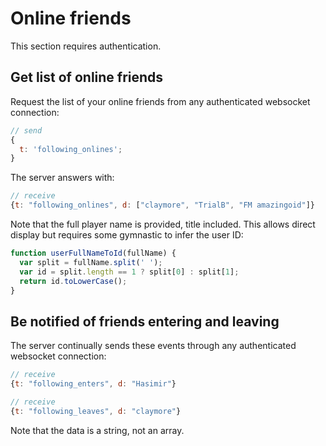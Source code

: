 # Online friends

This section requires authentication.

## Get list of online friends

Request the list of your online friends from any authenticated websocket connection:

```javascript
// send
{
  t: 'following_onlines';
}
```

The server answers with:

```javascript
// receive
{t: "following_onlines", d: ["claymore", "TrialB", "FM amazingoid"]}
```

Note that the full player name is provided, title included.
This allows direct display but requires some gymnastic to infer the user ID:

```javascript
function userFullNameToId(fullName) {
  var split = fullName.split(' ');
  var id = split.length == 1 ? split[0] : split[1];
  return id.toLowerCase();
}
```

## Be notified of friends entering and leaving

The server continually sends these events through any authenticated websocket connection:

```javascript
// receive
{t: "following_enters", d: "Hasimir"}
```

```javascript
// receive
{t: "following_leaves", d: "claymore"}
```

Note that the data is a string, not an array.
